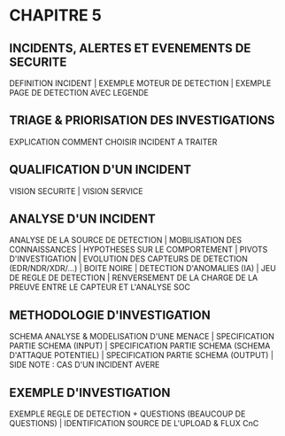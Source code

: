 

# CHAPITRE 5
## INCIDENTS, ALERTES ET EVENEMENTS DE SECURITE
DEFINITION INCIDENT | EXEMPLE MOTEUR DE DETECTION | EXEMPLE PAGE DE DETECTION AVEC LEGENDE
## TRIAGE & PRIORISATION DES INVESTIGATIONS 
EXPLICATION COMMENT CHOISIR INCIDENT A TRAITER
## QUALIFICATION D'UN INCIDENT 
VISION SECURITE | VISION SERVICE
## ANALYSE D'UN INCIDENT
ANALYSE DE LA SOURCE DE DETECTION | MOBILISATION DES CONNAISSANCES | HYPOTHESES SUR LE COMPORTEMENT | PIVOTS D'INVESTIGATION | EVOLUTION DES CAPTEURS DE DETECTION (EDR/NDR/XDR/...) | BOITE NOIRE | DETECTION D'ANOMALIES (IA) | JEU DE REGLE DE DETECTION | RENVERSEMENT DE LA CHARGE DE LA PREUVE ENTRE LE CAPTEUR ET L'ANALYSE SOC
## METHODOLOGIE D'INVESTIGATION
SCHEMA ANALYSE & MODELISATION D'UNE MENACE | SPECIFICATION PARTIE SCHEMA (INPUT) | SPECIFICATION PARTIE SCHEMA (SCHEMA D'ATTAQUE POTENTIEL) | SPECIFICATION PARTIE SCHEMA (OUTPUT) | SIDE NOTE : CAS D'UN INCIDENT AVERE 
## EXEMPLE D'INVESTIGATION
EXEMPLE REGLE DE DETECTION + QUESTIONS (BEAUCOUP DE QUESTIONS) | IDENTIFICATION SOURCE DE L'UPLOAD & FLUX CnC
